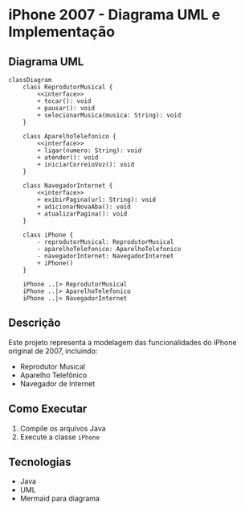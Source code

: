 # iPhone 2007 - Diagrama UML e Implementação

## Diagrama UML

```mermaid
classDiagram
    class ReprodutorMusical {
        <<interface>>
        + tocar(): void
        + pausar(): void
        + selecionarMusica(musica: String): void
    }

    class AparelhoTelefonico {
        <<interface>>
        + ligar(numero: String): void
        + atender(): void
        + iniciarCorreioVoz(): void
    }

    class NavegadorInternet {
        <<interface>>
        + exibirPagina(url: String): void
        + adicionarNovaAba(): void
        + atualizarPagina(): void
    }

    class iPhone {
        - reprodutorMusical: ReprodutorMusical
        - aparelhoTelefonico: AparelhoTelefonico
        - navegadorInternet: NavegadorInternet
        + iPhone()
    }

    iPhone ..|> ReprodutorMusical
    iPhone ..|> AparelhoTelefonico
    iPhone ..|> NavegadorInternet
```

## Descrição

Este projeto representa a modelagem das funcionalidades do iPhone original de 2007, incluindo:
- Reprodutor Musical
- Aparelho Telefônico
- Navegador de Internet

## Como Executar

1. Compile os arquivos Java
2. Execute a classe `iPhone`

## Tecnologias

- Java
- UML
- Mermaid para diagrama